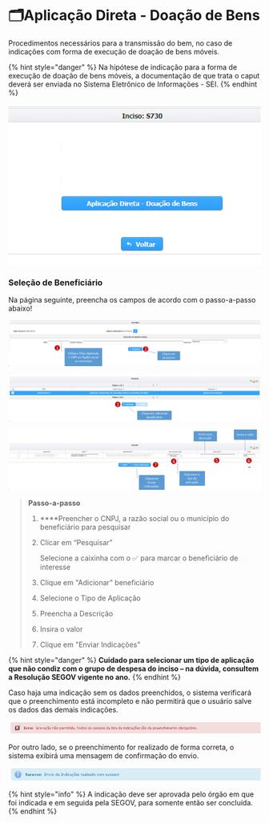 # 🗂Aplicação Direta - Doação de Bens

Procedimentos necessários para a transmissão do bem, no caso de indicações com forma de execução de doação de bens móveis.

{% hint style="danger" %}
Na hipótese de indicação para a forma de execução de doação de bens móveis, a documentação de que trata o caput deverá ser enviada no Sistema Eletrônico de Informações - SEI.
{% endhint %}

![](../../../.gitbook/assets/tipo_doacao_bens.png)

### Seleção de Beneficiário

Na página seguinte, preencha os campos de acordo com o passo-a-passo abaixo!

![](../../../.gitbook/assets/image%20%28201%29.png)

![](../../../.gitbook/assets/image%20%28193%29.png)

![](../../../.gitbook/assets/image%20%28229%29.png)

> **Passo-a-passo**
>
> 1.  ****Preencher o CNPJ, a razão social ou o município do beneficiário para pesquisar
> 2. Clicar em “Pesquisar”
>
>    Selecione a caixinha com o ✅ para marcar o beneficiário de interesse
>
> 3. Clique em "Adicionar" beneficiário
> 4. Selecione o Tipo de Aplicação
> 5. Preencha a Descrição
> 6. Insira o  valor
> 7. Clique em "Enviar Indicações"

{% hint style="danger" %}
**Cuidado para selecionar um tipo de aplicação que não condiz com o grupo de despesa do inciso – na dúvida, consultem a Resolução SEGOV vigente no ano.**
{% endhint %}

Caso haja uma indicação sem os dados preenchidos, o sistema verificará que o preenchimento está incompleto e não permitirá que o usuário salve os dados das demais indicações. 

![](../../../.gitbook/assets/13.png)

Por outro lado, se o preenchimento for realizado de forma correta, o sistema exibirá uma mensagem de confirmação do envio.

![](../../../.gitbook/assets/14%20%281%29.png)

{% hint style="info" %}
A indicação deve ser aprovada pelo órgão em que foi indicada e em seguida pela SEGOV, para somente então ser concluída.
{% endhint %}

